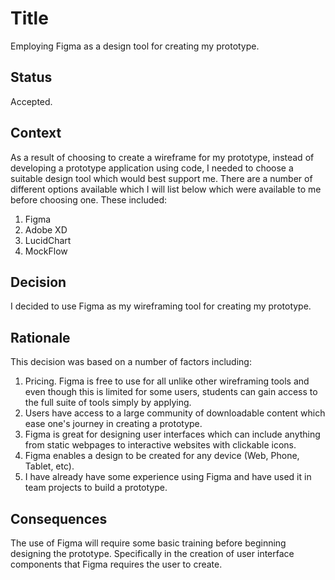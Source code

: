 # Title
Employing Figma as a design tool for creating my prototype.

## Status
Accepted.

## Context
As a result of choosing to create a wireframe for my prototype, instead of developing a prototype application using code, I needed to choose a suitable design tool which would best support me. There are a number of different options available which I will list below which were available to me before choosing one. These included:

1. Figma
2. Adobe XD
3. LucidChart
4. MockFlow

## Decision
I decided to use Figma as my wireframing tool for creating my prototype.

## Rationale
This decision was based on a number of factors including:
1. Pricing. Figma is free to use for all unlike other wireframing tools and even though this is limited for some users, students can gain access to the full suite of tools simply by applying.
2. Users have access to a large community of downloadable content which ease one's journey in creating a prototype.
3. Figma is great for designing user interfaces which can include anything from static webpages to interactive websites with clickable icons.
4. Figma enables a design to be created for any device (Web, Phone, Tablet, etc).
5. I have already have some experience using Figma and have used it in team projects to build a prototype.

## Consequences
The use of Figma will require some basic training before beginning designing the prototype. Specifically in the creation of user interface components that Figma requires the user to create.
